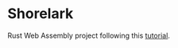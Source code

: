 # Shorelark

Rust Web Assembly project following this [tutorial](https://pwy.io/posts/learning-to-fly-pt1/).
